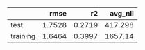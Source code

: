 |          |   rmse |     r2 |   avg_nll |
|:---------|-------:|-------:|----------:|
| test     | 1.7528 | 0.2719 |   417.298 |
| training | 1.6464 | 0.3997 |  1657.14  |